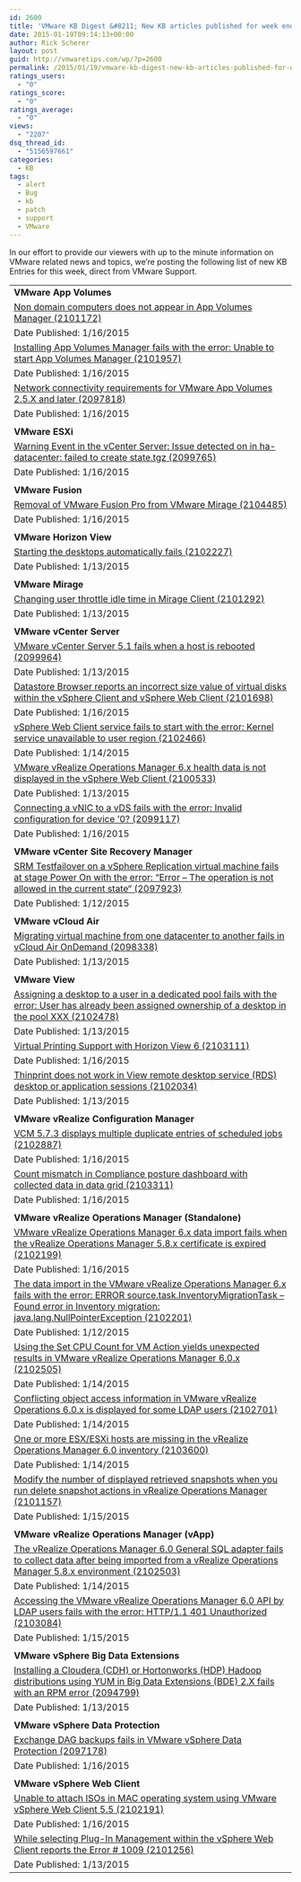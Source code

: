 ```yaml
---
id: 2600
title: 'VMware KB Digest &#8211; New KB articles published for week ending 1/17/15'
date: 2015-01-19T09:14:13+00:00
author: Rick Scherer
layout: post
guid: http://vmwaretips.com/wp/?p=2600
permalink: /2015/01/19/vmware-kb-digest-new-kb-articles-published-for-week-ending-11715/
ratings_users:
  - "0"
ratings_score:
  - "0"
ratings_average:
  - "0"
views:
  - "2207"
dsq_thread_id:
  - "5156597661"
categories:
  - KB
tags:
  - alert
  - Bug
  - kb
  - patch
  - support
  - VMware
---
```

In our effort to provide our viewers with up to the minute information on VMware related news and topics, we&#8217;re posting the following list of new KB Entries for this week, direct from VMware Support.

<!--more-->

<table border="0" cellspacing="0" cellpadding="0">
  <tr>
    <td valign="top" width="727">
      <strong>VMware App Volumes</strong>
    </td>
  </tr>
  
  <tr>
    <td valign="top" width="727">
      <a href="http://vmw.re/1BVocXX">Non domain computers does not appear in App Volumes Manager (2101172)</a>
    </td>
  </tr>
  
  <tr>
    <td valign="top" width="727">
      Date Published: 1/16/2015
    </td>
  </tr>
  
  <tr>
    <td valign="top" width="727">
      <a href="http://vmw.re/1IYK6LU">Installing App Volumes Manager fails with the error: Unable to start App Volumes Manager (2101957)</a>
    </td>
  </tr>
  
  <tr>
    <td valign="top" width="727">
      Date Published: 1/16/2015
    </td>
  </tr>
  
  <tr>
    <td valign="top" width="727">
      <a href="http://vmw.re/1BVocY3">Network connectivity requirements for VMware App Volumes 2.5.X and later (2097818)</a>
    </td>
  </tr>
  
  <tr>
    <td valign="top" width="727">
      Date Published: 1/16/2015
    </td>
  </tr>
  
  <tr>
    <td valign="top" width="727">
    </td>
  </tr>
  
  <tr>
    <td valign="top" width="727">
      <strong>VMware ESXi</strong>
    </td>
  </tr>
  
  <tr>
    <td valign="top" width="727">
      <a href="http://vmw.re/1IYK72e">Warning Event in the vCenter Server: Issue detected on <ESXi host name> in ha-datacenter: failed to create state.tgz (2099765)</a>
    </td>
  </tr>
  
  <tr>
    <td valign="top" width="727">
      Date Published: 1/16/2015
    </td>
  </tr>
  
  <tr>
    <td valign="top" width="727">
    </td>
  </tr>
  
  <tr>
    <td valign="top" width="727">
      <strong>VMware Fusion</strong>
    </td>
  </tr>
  
  <tr>
    <td valign="top" width="727">
      <a href="http://vmw.re/1BVoe1W">Removal of VMware Fusion Pro from VMware Mirage (2104485)</a>
    </td>
  </tr>
  
  <tr>
    <td valign="top" width="727">
      Date Published: 1/16/2015
    </td>
  </tr>
  
  <tr>
    <td valign="top" width="727">
    </td>
  </tr>
  
  <tr>
    <td valign="top" width="727">
      <strong>VMware Horizon View</strong>
    </td>
  </tr>
  
  <tr>
    <td valign="top" width="727">
      <a href="http://vmw.re/1IYK8n0">Starting the desktops automatically fails (2102227)</a>
    </td>
  </tr>
  
  <tr>
    <td valign="top" width="727">
      Date Published: 1/13/2015
    </td>
  </tr>
  
  <tr>
    <td valign="top" width="727">
    </td>
  </tr>
  
  <tr>
    <td valign="top" width="727">
      <strong>VMware Mirage</strong>
    </td>
  </tr>
  
  <tr>
    <td valign="top" width="727">
      <a href="http://vmw.re/1BVoe23">Changing user throttle idle time in Mirage Client (2101292)</a>
    </td>
  </tr>
  
  <tr>
    <td valign="top" width="727">
      Date Published: 1/13/2015
    </td>
  </tr>
  
  <tr>
    <td valign="top" width="727">
    </td>
  </tr>
  
  <tr>
    <td valign="top" width="727">
      <strong>VMware vCenter Server</strong>
    </td>
  </tr>
  
  <tr>
    <td valign="top" width="727">
      <a href="http://vmw.re/1IYK72o">VMware vCenter Server 5.1 fails when a host is rebooted (2099964)</a>
    </td>
  </tr>
  
  <tr>
    <td valign="top" width="727">
      Date Published: 1/13/2015
    </td>
  </tr>
  
  <tr>
    <td valign="top" width="727">
      <a href="http://vmw.re/1IYK72s">Datastore Browser reports an incorrect size value of virtual disks within the vSphere Client and vSphere Web Client (2101698)</a>
    </td>
  </tr>
  
  <tr>
    <td valign="top" width="727">
      Date Published: 1/16/2015
    </td>
  </tr>
  
  <tr>
    <td valign="top" width="727">
      <a href="http://vmw.re/1IYK8n2">vSphere Web Client service fails to start with the error: Kernel service unavailable to user region (2102466)</a>
    </td>
  </tr>
  
  <tr>
    <td valign="top" width="727">
      Date Published: 1/14/2015
    </td>
  </tr>
  
  <tr>
    <td valign="top" width="727">
      <a href="http://vmw.re/1IYK72u">VMware vRealize Operations Manager 6.x health data is not displayed in the vSphere Web Client (2100533)</a>
    </td>
  </tr>
  
  <tr>
    <td valign="top" width="727">
      Date Published: 1/13/2015
    </td>
  </tr>
  
  <tr>
    <td valign="top" width="727">
      <a href="http://vmw.re/1BVoeiq">Connecting a vNIC to a vDS fails with the error: Invalid configuration for device ’0? (2099117)</a>
    </td>
  </tr>
  
  <tr>
    <td valign="top" width="727">
      Date Published: 1/16/2015
    </td>
  </tr>
  
  <tr>
    <td valign="top" width="727">
    </td>
  </tr>
  
  <tr>
    <td valign="top" width="727">
      <strong>VMware vCenter Site Recovery Manager </strong>
    </td>
  </tr>
  
  <tr>
    <td valign="top" width="727">
      <a href="http://vmw.re/1IYK8Dk">SRM Testfailover on a vSphere Replication virtual machine fails at stage Power On with the error: “Error – The operation is not allowed in the current state“ (2097923)</a>
    </td>
  </tr>
  
  <tr>
    <td valign="top" width="727">
      Date Published: 1/12/2015
    </td>
  </tr>
  
  <tr>
    <td valign="top" width="727">
    </td>
  </tr>
  
  <tr>
    <td valign="top" width="727">
      <strong>VMware vCloud Air</strong>
    </td>
  </tr>
  
  <tr>
    <td valign="top" width="727">
      <a href="http://vmw.re/1BVoduQ">Migrating virtual machine from one datacenter to another fails in vCloud Air OnDemand (2098338)</a>
    </td>
  </tr>
  
  <tr>
    <td valign="top" width="727">
      Date Published: 1/13/2015
    </td>
  </tr>
  
  <tr>
    <td valign="top" width="727">
    </td>
  </tr>
  
  <tr>
    <td valign="top" width="727">
      <strong>VMware View</strong>
    </td>
  </tr>
  
  <tr>
    <td valign="top" width="727">
      <a href="http://vmw.re/1IYK7iN">Assigning a desktop to a user in a dedicated pool fails with the error: User has already been assigned ownership of a desktop in the pool XXX (2102478)</a>
    </td>
  </tr>
  
  <tr>
    <td valign="top" width="727">
      Date Published: 1/13/2015
    </td>
  </tr>
  
  <tr>
    <td valign="top" width="727">
      <a href="http://vmw.re/1BVoeiw">Virtual Printing Support with Horizon View 6 (2103111)</a>
    </td>
  </tr>
  
  <tr>
    <td valign="top" width="727">
      Date Published: 1/16/2015
    </td>
  </tr>
  
  <tr>
    <td valign="top" width="727">
      <a href="http://vmw.re/1IYK7iR">Thinprint does not work in View remote desktop service (RDS) desktop or application sessions (2102034)</a>
    </td>
  </tr>
  
  <tr>
    <td valign="top" width="727">
      Date Published: 1/13/2015
    </td>
  </tr>
  
  <tr>
    <td valign="top" width="727">
    </td>
  </tr>
  
  <tr>
    <td valign="top" width="727">
      <strong>VMware vRealize Configuration Manager</strong>
    </td>
  </tr>
  
  <tr>
    <td valign="top" width="727">
      <a href="http://vmw.re/1IYK7iT">VCM 5.7.3 displays multiple duplicate entries of scheduled jobs (2102887)</a>
    </td>
  </tr>
  
  <tr>
    <td valign="top" width="727">
      Date Published: 1/16/2015
    </td>
  </tr>
  
  <tr>
    <td valign="top" width="727">
      <a href="http://vmw.re/1IYK8Dz">Count mismatch in Compliance posture dashboard with collected data in data grid (2103311)</a>
    </td>
  </tr>
  
  <tr>
    <td valign="top" width="727">
      Date Published: 1/16/2015
    </td>
  </tr>
  
  <tr>
    <td valign="top" width="727">
    </td>
  </tr>
  
  <tr>
    <td valign="top" width="727">
      <strong>VMware vRealize Operations Manager (Standalone)</strong>
    </td>
  </tr>
  
  <tr>
    <td valign="top" width="727">
      <a href="http://vmw.re/1BVogqs">VMware vRealize Operations Manager 6.x data import fails when the vRealize Operations Manager 5.8.x certificate is expired (2102199)</a>
    </td>
  </tr>
  
  <tr>
    <td valign="top" width="727">
      Date Published: 1/16/2015
    </td>
  </tr>
  
  <tr>
    <td valign="top" width="727">
      <a href="http://vmw.re/1IYK7j1">The data import in the VMware vRealize Operations Manager 6.x fails with the error: ERROR source.task.InventoryMigrationTask – Found error in Inventory migration: java.lang.NullPointerException (2102201)</a>
    </td>
  </tr>
  
  <tr>
    <td valign="top" width="727">
      Date Published: 1/12/2015
    </td>
  </tr>
  
  <tr>
    <td valign="top" width="727">
      <a href="http://vmw.re/1BVoeyV">Using the Set CPU Count for VM Action yields unexpected results in VMware vRealize Operations Manager 6.0.x (2102505)</a>
    </td>
  </tr>
  
  <tr>
    <td valign="top" width="727">
      Date Published: 1/14/2015
    </td>
  </tr>
  
  <tr>
    <td valign="top" width="727">
      <a href="http://vmw.re/1IYK7zj">Conflicting object access information in VMware vRealize Operations 6.0.x is displayed for some LDAP users (2102701)</a>
    </td>
  </tr>
  
  <tr>
    <td valign="top" width="727">
      Date Published: 1/14/2015
    </td>
  </tr>
  
  <tr>
    <td valign="top" width="727">
      <a href="http://vmw.re/1BVogqx">One or more ESX/ESXi hosts are missing in the vRealize Operations Manager 6.0 inventory (2103600)</a>
    </td>
  </tr>
  
  <tr>
    <td valign="top" width="727">
      Date Published: 1/14/2015
    </td>
  </tr>
  
  <tr>
    <td valign="top" width="727">
      <a href="http://vmw.re/1IYK7zr">Modify the number of displayed retrieved snapshots when you run delete snapshot actions in vRealize Operations Manager (2101157)</a>
    </td>
  </tr>
  
  <tr>
    <td valign="top" width="727">
      Date Published: 1/15/2015
    </td>
  </tr>
  
  <tr>
    <td valign="top" width="727">
    </td>
  </tr>
  
  <tr>
    <td valign="top" width="727">
      <strong>VMware vRealize Operations Manager (vApp) </strong>
    </td>
  </tr>
  
  <tr>
    <td valign="top" width="727">
      <a href="http://vmw.re/1BVoeyZ">The vRealize Operations Manager 6.0 General SQL adapter fails to collect data after being imported from a vRealize Operations Manager 5.8.x environment (2102503)</a>
    </td>
  </tr>
  
  <tr>
    <td valign="top" width="727">
      Date Published: 1/14/2015
    </td>
  </tr>
  
  <tr>
    <td valign="top" width="727">
      <a href="http://vmw.re/1IYK8TX">Accessing the VMware vRealize Operations Manager 6.0 API by LDAP users fails with the error: HTTP/1.1 401 Unauthorized (2103084)</a>
    </td>
  </tr>
  
  <tr>
    <td valign="top" width="727">
      Date Published: 1/15/2015
    </td>
  </tr>
  
  <tr>
    <td valign="top" width="727">
    </td>
  </tr>
  
  <tr>
    <td valign="top" width="727">
      <strong>VMware vSphere Big Data Extensions </strong>
    </td>
  </tr>
  
  <tr>
    <td valign="top" width="727">
      <a href="http://vmw.re/1BVogqD">Installing a Cloudera (CDH) or Hortonworks (HDP) Hadoop distributions using YUM in Big Data Extensions (BDE) 2.X fails with an RPM error (2094799)</a>
    </td>
  </tr>
  
  <tr>
    <td valign="top" width="727">
      Date Published: 1/13/2015
    </td>
  </tr>
  
  <tr>
    <td valign="top" width="727">
    </td>
  </tr>
  
  <tr>
    <td valign="top" width="727">
      <strong>VMware vSphere Data Protection</strong>
    </td>
  </tr>
  
  <tr>
    <td valign="top" width="727">
      <a href="http://vmw.re/1IYK8U7">Exchange DAG backups fails in VMware vSphere Data Protection (2097178)</a>
    </td>
  </tr>
  
  <tr>
    <td valign="top" width="727">
      Date Published: 1/16/2015
    </td>
  </tr>
  
  <tr>
    <td valign="top" width="727">
    </td>
  </tr>
  
  <tr>
    <td valign="top" width="727">
      <strong>VMware vSphere Web Client</strong>
    </td>
  </tr>
  
  <tr>
    <td valign="top" width="727">
      <a href="http://vmw.re/1BVoez2">Unable to attach ISOs in MAC operating system using VMware vSphere Web Client 5.5 (2102191)</a>
    </td>
  </tr>
  
  <tr>
    <td valign="top" width="727">
      Date Published: 1/16/2015
    </td>
  </tr>
  
  <tr>
    <td valign="top" width="727">
      <a href="http://vmw.re/1IYK9ar">While selecting Plug-In Management within the vSphere Web Client reports the Error # 1009 (2101256)</a>
    </td>
  </tr>
  
  <tr>
    <td valign="top" width="727">
      Date Published: 1/13/2015
    </td>
  </tr>
</table>

<div class="feedflare">
</div>